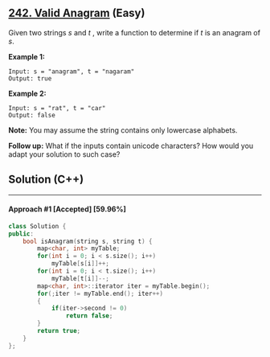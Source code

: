 ## [242. Valid Anagram](https://leetcode.com/problems/valid-anagram/) (Easy)

Given two strings *s* and *t* , write a function to determine if *t* is an anagram of *s*.

  **Example 1:**

```
Input: s = "anagram", t = "nagaram"
Output: true
```

 **Example 2:**

```
Input: s = "rat", t = "car"
Output: false
```

  **Note:**
 You may assume the string contains only lowercase alphabets. 

**Follow up:**
 What if the inputs contain unicode characters? How would you adapt your solution to such case?

## Solution (C++)

------

#### Approach #1  [Accepted] [59.96%] 

```c++
class Solution {
public:
    bool isAnagram(string s, string t) {
        map<char, int> myTable;
        for(int i = 0; i < s.size(); i++)
            myTable[s[i]]++;
        for(int i = 0; i < t.size(); i++)
            myTable[t[i]]--;
        map<char, int>::iterator iter = myTable.begin();
        for(;iter != myTable.end(); iter++)
        {
            if(iter->second != 0)
                return false;
        }
        return true;
    }
};
```




